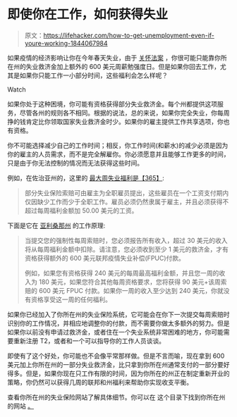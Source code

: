 # 即使你在工作，如何获得失业

> 原文：<https://lifehacker.com/how-to-get-unemployment-even-if-youre-working-1844067984>

如果疫情的经济影响让你在今年春天失业，由于 [关怀法案](https://twocents.lifehacker.com/how-unemployment-benefits-are-changing-with-the-senate-1842494496) ，你很可能只能靠你所在州的失业救济金加上额外的 600 美元周薪勉强度日。但是如果你回去工作，尤其是如果你只能工作一小部分时间，这些福利会怎么样呢？

Watch

如果你处于这种困境，你可能有资格获得部分失业救济金。每个州都提供这项服务，尽管各州的规则各不相同。根据的说法，总的来说，如果你完全失业，你每周挣的钱肯定比你领取国家失业救济金时少。如果你的雇主提供工作共享选项，你也有资格。

你不可能选择减少自己的工作时间；相反，你工作时间(和薪水)的减少必须是因为你的雇主的人员需求，而不是完全解雇你。你必须愿意并且能够工作更多的时间，只是由于你无法控制的情况而无法获得这些时间。

例如，在佐治亚州的，这里的 [最大周失业福利是](https://dol.georgia.gov/faqs-individuals/individuals-faqs-unemployment-insurance)[【365】](https://dol.georgia.gov/faqs-individuals/individuals-faqs-unemployment-insurancehttps://dol.georgia.gov/faqs-individuals/individuals-faqs-unemployment-insurance):

> 部分失业保险索赔可由雇主为全职雇员提出，这些雇员在一个工资支付期内仅因缺少工作而少于全职工作。雇员必须仍然隶属于雇主，并且必须获得不超过每周福利金额加 50.00 美元的工资。

下面是它在 [亚利桑那州](https://des.az.gov/services/employment/unemployment-individual/covid-19-ui-qa) 的工作原理:

> 当提交您的强制性每周索赔时，您必须报告所有收入，超过 30 美元的收入将从每周福利金额中扣除。请注意，您必须收到至少 1 美元的救济金，才有资格获得额外的 600 美元联邦疫情失业补偿(FPUC)付款。
> 
> 例如，如果您有资格获得 240 美元的每周最高福利金额，并且您一周的收入为 180 美元，如果您符合其他每周资格要求，您将获得 90 美元+该周索赔的 600 美元 FPUC 付款。如果你一周的收入至少达到 240 美元，你就没有资格享受这一周的任何福利。

如果你已经加入了你所在州的失业保险系统，它可能会在你下一次提交每周索赔时识别你的工作情况，并相应地调整你的付款，而不需要你做太多额外的努力。但是如果你以前没有申请过救济金，或者住在一个失业系统非常困难的地方，你可能需要重新注册 T2，或者和一个可以指导你的工作人员谈谈。

即使有了这个好处，你可能也不会像平常那样做。但是不言而喻，现在拿到 600 美元加上你所在州的一部分失业救济金，比只拿到你所在州通常支付的一部分要好得多。但是，如果你现在只工作有限的时间，因为你所在的州正在制定重新开业的策略，你仍然可以获得几周的联邦和州福利来帮助你实现收支平衡。

查看你所在州的失业保险网站了解具体细节。你可以在 这个目录下找到你所在州的网站 [。](https://www.benefits.gov/categories/Employment%20and%20Career%20Development)